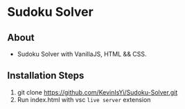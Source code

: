 # Sudoku Solver

## About
* Sudoku Solver with VanillaJS, HTML && CSS.

## Installation Steps
1. git clone https://github.com/KevinIsYi/Sudoku-Solver.git
2. Run index.html with vsc `live server` extension